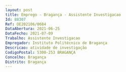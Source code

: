 ```yaml
--- 
layout: post
title: Emprego - Bragança - Assistente Investigacao
Id: 88307
Ref: OE202106/0684
DataAbertura: 2021-06-25
DataFecho: 2021-07-09
Trabalho: Assistente Investigacao
Empregador: Instituto Politécnico de Bragança
Descricao: atividade de investigação
CodigoPostal: 5300-253 BRAGANÇA
Concelho: Bragança
Distrito: Bragança
--- 
```

